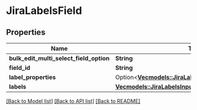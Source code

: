 # JiraLabelsField

## Properties

Name | Type | Description | Notes
------------ | ------------- | ------------- | -------------
**bulk_edit_multi_select_field_option** | **String** |  | 
**field_id** | **String** |  | 
**label_properties** | Option<[**Vec<models::JiraLabelPropertiesInputJackson1>**](JiraLabelPropertiesInputJackson1.md)> |  | [optional]
**labels** | [**Vec<models::JiraLabelsInput>**](JiraLabelsInput.md) |  | 

[[Back to Model list]](../README.md#documentation-for-models) [[Back to API list]](../README.md#documentation-for-api-endpoints) [[Back to README]](../README.md)


